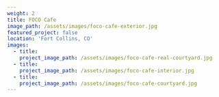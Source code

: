 ```yaml
---
weight: 2
title: FOCO Cafe
image_path: /assets/images/foco-cafe-exterior.jpg
featured_project: false
location: 'Fort Collins, CO'
images:
  - title:
    project_image_path: /assets/images/foco-cafe-real-courtyard.jpg
  - title:
    project_image_path: /assets/images/foco-cafe-interior.jpg
  - title:
    project_image_path: /assets/images/foco-cafe-courtyard.jpg
---
```



